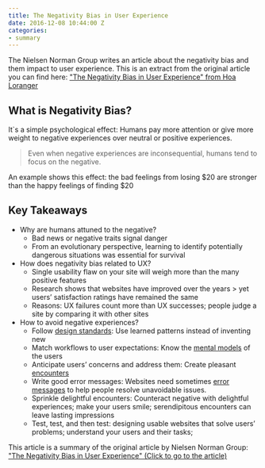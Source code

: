 ```yaml
---
title: The Negativity Bias in User Experience
date: 2016-12-08 10:44:00 Z
categories:
- summary
---
```


The Nielsen Norman Group writes an article about the negativity bias and them impact to user experience. This is an extract from the original article you can find here: ["The Negativity Bias in User Experience" from Hoa Loranger](https://www.nngroup.com/articles/negativity-bias-ux/)

## What is Negativity Bias?
It`s a simple psychological effect: Humans pay more attention or give more weight to negative experiences over neutral or positive experiences. 

> Even when negative experiences are inconsequential, humans tend to focus on the negative.

An example shows this effect: the bad feelings from losing $20 are stronger than the happy feelings of finding $20

## Key Takeaways 
- Why are humans attuned to the negative?
	- Bad news or negative traits signal danger
	- From an evolutionary perspective, learning to identify potentially dangerous situations was essential for survival
- How does negativity bias related to UX? 
	- Single usability flaw on your site will weigh more than the many positive features
	- Research shows that websites have improved over the years > yet users’ satisfaction ratings have remained the same
	- Reasons: UX failures count more than UX successes; people judge a site by comparing it with other sites
- How to avoid negative experiences?
	- Follow [design standards](https://www.nngroup.com/articles/the-need-for-web-design-standards/): Use learned patterns instead of inventing new
	- Match workflows to user expectations: Know the [mental models](https://www.nngroup.com/articles/mental-models/) of the users
	- Anticipate users’ concerns and address them: Create pleasant [encounters](https://www.nngroup.com/articles/tone-of-voice-dimensions/)
	- Write good error messages: Websites need sometimes [error messages](https://www.nngroup.com/articles/error-message-guidelines/) to help people resolve unavoidable issues.
	- Sprinkle delightful encounters: Counteract negative with delightful experiences; make your users smile; serendipitous encounters can leave lasting impressions
	- Test, test, and then test: designing usable websites that solve users’ problems; understand your users and their tasks; 

This article is a summary of the original article by Nielsen Norman Group: ["The Negativity Bias in User Experience" (Click to go to the article)](https://www.nngroup.com/articles/negativity-bias-ux/)